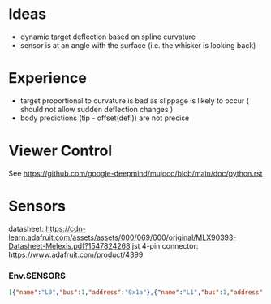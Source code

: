 # Ideas
- dynamic target deflection based on spline curvature
- sensor is at an angle with the surface (i.e. the whisker is looking back)

# Experience
- target proportional to curvature is bad as slippage is likely to occur
  ( should not allow sudden deflection changes )
- body predictions (tip - offset(defl)) are not precise

# Viewer Control
See https://github.com/google-deepmind/mujoco/blob/main/doc/python.rst


# Sensors
datasheet: https://cdn-learn.adafruit.com/assets/assets/000/069/600/original/MLX90393-Datasheet-Melexis.pdf?1547824268
jst 4-pin connector: https://www.adafruit.com/product/4399

### Env.SENSORS
```json
[{"name":"L0","bus":1,"address":"0x1a"},{"name":"L1","bus":1,"address":"0x18"},{"name":"L2","bus":2,"address":"0x19"},{"name":"R0","bus":1,"address":"0x1b"},{"name":"R1","bus":1,"address":"0x19"},{"name":"R2","bus":2,"address":"0x18"}]
```
